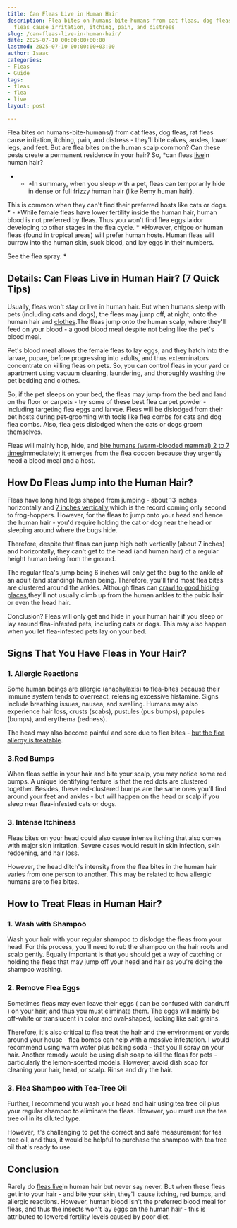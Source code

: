 ```yaml
---
title: Can Fleas Live in Human Hair
description: Flea bites on humans-bite-humans from cat fleas, dog fleas, rat 
  fleas cause irritation, itching, pain, and distress
slug: /can-fleas-live-in-human-hair/
date: 2025-07-10 00:00:00+00:00
lastmod: 2025-07-10 00:00:00+03:00
author: Isaac
categories:
- Fleas
- Guide
tags:
- fleas
- flea
- live
layout: post

---
```

Flea bites on humans-bite-humans/) from cat fleas, dog fleas, rat fleas cause irritation, itching, pain, and distress - they'll bite calves, ankles, lower legs, and feet. But are flea bites on the human scalp common? Can these pests create a permanent residence in your hair? So, *can fleas [live](https://pestpolicy.com/can-fleas-live-on-clothes/)in human hair?

* - *In summary, when you sleep with a pet, fleas can temporarily hide in dense or full frizzy human hair (like Remy human hair).

This is common when they can't find their preferred hosts like cats or dogs. * - *While female fleas have lower fertility inside the human hair, human blood is not preferred by fleas. Thus you won't find flea eggs laidor developing to other stages in the flea cycle. * *However, chigoe or human fleas (found in tropical areas) will prefer human hosts. Human fleas will burrow into the human skin, suck blood, and lay eggs in their numbers.

See the flea spray. *

##  Details: Can Fleas Live in Human Hair? (7 Quick Tips)

Usually, fleas won't stay or live in human hair. But when humans sleep with pets (including cats and dogs), the fleas may jump off, at night, onto the human hair and [clothes](https://pestpolicy.com/can-fleas-live-on-clothes/).The fleas jump onto the human scalp, where they'll feed on your blood - a good blood meal despite not being like the pet's blood meal.

Pet's blood meal allows the female fleas to lay eggs, and they hatch into the larvae, pupae, before progressing into adults, and thus exterminators concentrate on killing fleas on pets. So, you can control fleas in your yard or apartment using vacuum cleaning, laundering, and thoroughly washing the pet bedding and clothes.

So, if the pet sleeps on your bed, the fleas may jump from the bed and land on the floor or carpets - try some of these best flea carpet powder - including targeting flea eggs and larvae. Fleas will be dislodged from their pet hosts during pet-grooming with tools like flea combs for cats and dog flea combs. Also, flea gets dislodged when the cats or dogs groom themselves.

Fleas will mainly hop, hide, and [bite humans (warm-blooded mammal) 2 to 7 times](http://ijpa.tums.ac.ir/index.php/ijpa/article/view/61)immediately; it emerges from the flea cocoon because they urgently need a blood meal and a host.

##  How Do Fleas Jump into the Human Hair?

Fleas have long hind legs shaped from jumping - about 13 inches horizontally and [7 inches vertically](https://www.ncbi.nlm.nih.gov/pubmed/10962162),which is the record coming only second to frog-hoppers. However, for the fleas to jump onto your head and hence the human hair - you'd require holding the cat or dog near the head or sleeping around where the bugs hide.

Therefore, despite that fleas can jump high both vertically (about 7 inches) and horizontally, they can't get to the head (and human hair) of a regular height human being from the ground.

The regular flea's jump being 6 inches will only get the bug to the ankle of an adult (and standing) human being. Therefore, you'll find most flea bites are clustered around the ankles. Although fleas can [crawl to good hiding places](https://www.jstor.org/stable/24923246?seq=1#page_scan_tab_contents),they'll not usually climb up from the human ankles to the pubic hair or even the head hair.

Conclusion? Fleas will only get and hide in your human hair if you sleep or lay around flea-infested pets, including cats or dogs. This may also happen when you let flea-infested pets lay on your bed.

##  Signs That You Have Fleas in Your Hair?

###  1. Allergic Reactions

Some human beings are allergic (anaphylaxis) to flea-bites because their immune system tends to overreact, releasing excessive histamine. Signs include breathing issues, nausea, and swelling. Humans may also experience hair loss, crusts (scabs), pustules (pus bumps), papules (bumps), and erythema (redness).

The head may also become painful and sore due to flea bites - [but the flea allergy is treatable](https://www.banfield.com/pet-healthcare/additional-resources/article-library/parasites/fleas/flea-allergy-dermatitis-treatment-options).

###  3.Red Bumps

When fleas settle in your hair and bite your scalp, you may notice some red bumps. A unique identifying feature is that the red dots are clustered together. Besides, these red-clustered bumps are the same ones you'll find around your feet and ankles - but will happen on the head or scalp if you sleep near flea-infested cats or dogs.

###  3. Intense Itchiness

Fleas bites on your head could also cause intense itching that also comes with major skin irritation. Severe cases would result in skin infection, skin reddening, and hair loss.

However, the head ditch's intensity from the flea bites in the human hair varies from one person to another. This may be related to how allergic humans are to flea bites.

##  How to Treat Fleas in Human Hair?

###  1. Wash with Shampoo

Wash your hair with your regular shampoo to dislodge the fleas from your head. For this process, you'll need to rub the shampoo on the hair roots and scalp gently. Equally important is that you should get a way of catching or holding the fleas that may jump off your head and hair as you're doing the shampoo washing.

###  2. Remove Flea Eggs

Sometimes fleas may even leave their eggs ( can be confused with dandruff ) on your hair, and thus you must eliminate them. The eggs will mainly be off-white or translucent in color and oval-shaped, looking like salt grains.

Therefore, it's also critical to flea treat the hair and the environment or yards around your house - flea bombs can help with a massive infestation. I would recommend using warm water plus baking soda - that you'll spray on your hair. Another remedy would be using dish soap to kill the fleas for pets - particularly the lemon-scented models. However, avoid dish soap for cleaning your hair, head, or scalp. Rinse and dry the hair.

###  3. Flea Shampoo with Tea-Tree Oil

Further, I recommend you wash your head and hair using tea tree oil plus your regular shampoo to eliminate the fleas. However, you must use the tea tree oil in its diluted type.

However, it's challenging to get the correct and safe measurement for tea tree oil, and thus, it would be helpful to purchase the shampoo with tea tree oil that's ready to use.

##  Conclusion

Rarely do [fleas live](https://pestpolicy.com/where-do-fleas-live/)in human hair but never say never. But when these fleas get into your hair - and bite your skin, they'll cause itching, red bumps, and allergic reactions. However, human blood isn't the preferred blood meal for fleas, and thus the insects won't lay eggs on the human hair - this is attributed to lowered fertility levels caused by poor diet.
